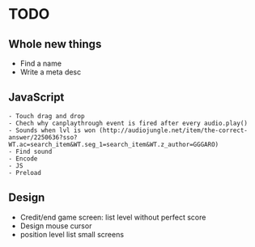 ﻿# TODO

## Whole new things
- Find a name
- Write a meta desc

## JavaScript
	- Touch drag and drop
    - Chech why canplaythrough event is fired after every audio.play()
	- Sounds when lvl is won (http://audiojungle.net/item/the-correct-answer/2250636?sso?WT.ac=search_item&WT.seg_1=search_item&WT.z_author=GGGARO)
    - Find sound
    - Encode
    - JS
    - Preload

## Design
- Credit/end game screen: list level without perfect score
- Design mouse cursor
- position level list small screens